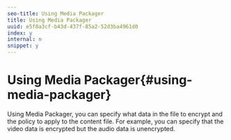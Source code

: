 ```yaml
---
seo-title: Using Media Packager
title: Using Media Packager
uuid: e5f8a3cf-b43d-437f-85a2-52d3ba4961d0
index: y
internal: n
snippet: y
---
```


# Using Media Packager{#using-media-packager}

Using Media Packager, you can specify what data in the file to encrypt and the policy to apply to the content file. For example, you can specify that the video data is encrypted but the audio data is unencrypted. 
